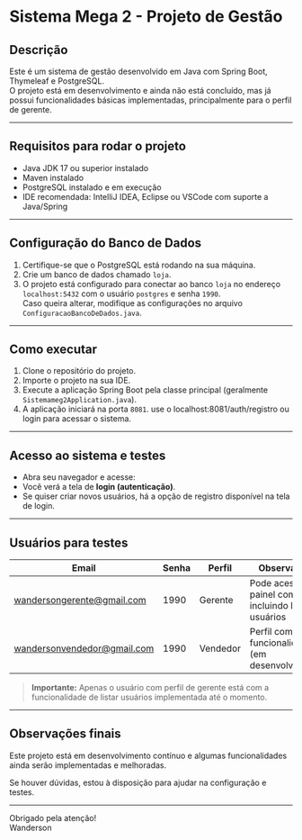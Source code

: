 # Sistema Mega 2 - Projeto de Gestão

## Descrição
Este é um sistema de gestão desenvolvido em Java com Spring Boot, Thymeleaf e PostgreSQL.  
O projeto está em desenvolvimento e ainda não está concluído, mas já possui funcionalidades básicas implementadas, principalmente para o perfil de gerente.

---

## Requisitos para rodar o projeto

- Java JDK 17 ou superior instalado
- Maven instalado
- PostgreSQL instalado e em execução
- IDE recomendada: IntelliJ IDEA, Eclipse ou VSCode com suporte a Java/Spring

---

## Configuração do Banco de Dados

1. Certifique-se que o PostgreSQL está rodando na sua máquina.
2. Crie um banco de dados chamado `loja`.
3. O projeto está configurado para conectar ao banco `loja` no endereço `localhost:5432` com o usuário `postgres` e senha `1990`.  
   Caso queira alterar, modifique as configurações no arquivo `ConfiguracaoBancoDeDados.java`.

---

## Como executar

1. Clone o repositório do projeto.
2. Importe o projeto na sua IDE.
3. Execute a aplicação Spring Boot pela classe principal (geralmente `Sistemameg2Application.java`).
4. A aplicação iniciará na porta `8081`.
use o localhost:8081/auth/registro ou login para acessar o sistema.
---

## Acesso ao sistema e testes

- Abra seu navegador e acesse:  
- Você verá a tela de **login (autenticação)**.
- Se quiser criar novos usuários, há a opção de registro disponível na tela de login.

---

## Usuários para testes

| Email                      | Senha | Perfil   | Observações                                   |
|----------------------------|-------|----------|-----------------------------------------------|
| wandersongerente@gmail.com  | 1990  | Gerente  | Pode acessar o painel completo, incluindo listar usuários |
| wandersonvendedor@gmail.com | 1990  | Vendedor | Perfil com menos funcionalidades (em desenvolvimento) |

> **Importante:** Apenas o usuário com perfil de gerente está com a funcionalidade de listar usuários implementada até o momento.

---

## Observações finais

Este projeto está em desenvolvimento contínuo e algumas funcionalidades ainda serão implementadas e melhoradas.

Se houver dúvidas, estou à disposição para ajudar na configuração e testes.

---

Obrigado pela atenção!  
Wanderson  
